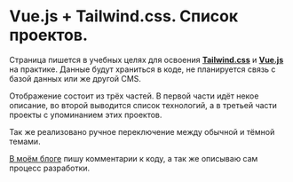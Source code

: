 # Vue.js + Tailwind.css. Список проектов.

Страница пишется в учебных целях для освоения [**Tailwind.css**](https://tailwindcss.com/) и [**Vue.js**](https://vuejs.org/) на практике. Данные будут храниться в коде, не планируется связь с базой данных или же другой CMS.

Отображение состоит из трёх частей. В первой части идёт некое описание, во второй выводится список технологий, а в третьей части проекты с упоминанием этих проектов.

Так же реализовано ручное переключение между обычной и тёмной темами.

[В моём блоге](https://laboratorynotices.wordpress.com/2022/08/25/%d1%81%d0%bf%d0%b8%d1%81%d0%be%d0%ba-%d0%bf%d1%80%d0%be%d0%b5%d0%ba%d1%82%d0%be%d0%b2-%d0%bd%d0%b0-tailwind-css-vue-js-%d1%87%d0%b0%d1%81%d1%82%d1%8c-0/) пишу комментарии к коду, а так же описываю сам процесс разработки.
